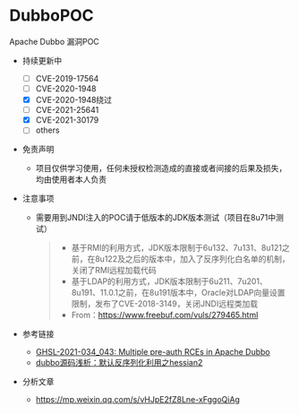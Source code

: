 # DubboPOC
Apache Dubbo 漏洞POC

* 持续更新中
  - [ ] CVE-2019-17564
  - [ ] CVE-2020-1948
  - [x] CVE-2020-1948绕过
  - [ ] CVE-2021-25641
  - [x] CVE-2021-30179
  - [ ] others
* 免责声明
  * 项目仅供学习使用，任何未授权检测造成的直接或者间接的后果及损失，均由使用者本人负责
* 注意事项
  * 需要用到JNDI注入的POC请于低版本的JDK版本测试（项目在8u71中测试）
    > * 基于RMI的利用方式，JDK版本限制于6u132、7u131、8u121之前，在8u122及之后的版本中，加入了反序列化白名单的机制，关闭了RMI远程加载代码
    > * 基于LDAP的利用方式，JDK版本限制于6u211、7u201、8u191、11.0.1之前，在8u191版本中，Oracle对LDAP向量设置限制，发布了CVE-2018-3149，关闭JNDI远程类加载
    > * From：https://www.freebuf.com/vuls/279465.html

* 参考链接

  * [GHSL-2021-034_043: Multiple pre-auth RCEs in Apache Dubbo](https://securitylab.github.com/advisories/GHSL-2021-034_043-apache-dubbo/)
  * [dubbo源码浅析：默认反序列化利用之hessian2](https://www.anquanke.com/post/id/197658)
* 分析文章
  * https://mp.weixin.qq.com/s/vHJpE2fZ8Lne-xFggoQiAg 
